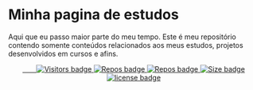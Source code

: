 <h1>Minha pagina de estudos</h1>

Aqui que eu passo maior parte do meu tempo. Este é meu repositório contendo somente conteúdos relacionados aos meus estudos, projetos desenvolvidos em cursos e afins.

<p align="center">
  <a href="https://badges.pufler.dev">
    <img src="https://badges.pufler.dev/visits/ppmferreira/Study" alt="Visitors badge" />
    <img src="https://badges.pufler.dev/repos/ppmferreira/Study" alt="Repos badge" />
    <img src="https://badges.pufler.dev/updated/ppmferreira/Study" alt="Repos badge" />
    <img src="https://img.shields.io/github/repo-size/ppmferreira/Study" alt="Size badge" />
    <img src="https://badges.pufler.dev/license/ppmferreira/Study" alt="license badge" />
  </a>
  